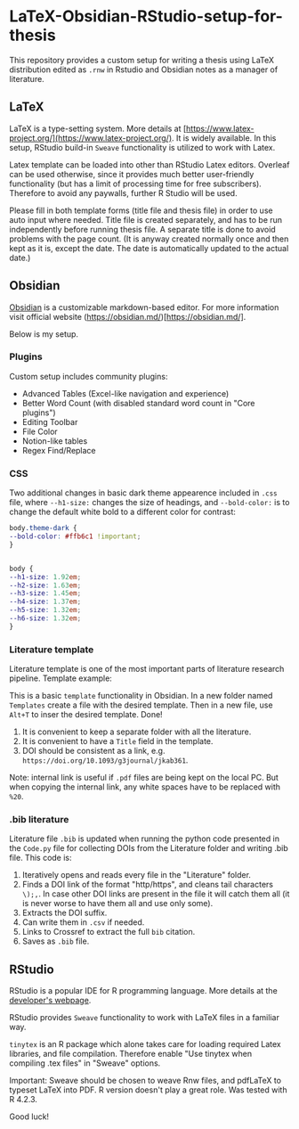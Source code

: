 # LaTeX-Obsidian-RStudio-setup-for-thesis
This repository provides a custom setup for writing a thesis using LaTeX distribution edited as `.rnw` in Rstudio and Obsidian notes as a 
manager of literature.

## LaTeX
LaTeX is a type-setting system. More details at [https://www.latex-project.org/](https://www.latex-project.org/). It is widely available.
In this setup, RStudio build-in `Sweave` functionality is utilized to work with Latex. 

Latex template can be loaded into other than RStudio Latex editors. Overleaf can be used otherwise, since it provides much better 
user-friendly functionality (but has a limit of processing time for free subscribers). Therefore to avoid any paywalls, further R
Studio will be used.

Please fill in both template forms (title file and thesis file) in order to use auto input where needed. 
Title file is created separately, and has to be run independently before running thesis file. A separate title is done to avoid 
problems with the page count.
(It is anyway created normally once and then kept as it is, except the date. The date is automatically updated to the actual date.)

## Obsidian
[Obsidian](https://obsidian.md/) is a customizable markdown-based editor. For more information visit official website 
(https://obsidian.md/)[https://obsidian.md/].

Below is my setup.

### Plugins
Custom setup includes community plugins:
- Advanced Tables (Excel-like navigation and experience)
- Better Word Count (with disabled standard word count in "Core plugins")
- Editing Toolbar
- File Color
- Notion-like tables
- Regex Find/Replace

### CSS
Two additional changes in basic dark theme appearence included in `.css` file, 
where `--h1-size:` changes the size of headings, and 
`--bold-color:` is to change the default white bold to a different color for contrast:

``` css
body.theme-dark { 
--bold-color: #ffb6c1 !important; 
}


body {
--h1-size: 1.92em;
--h2-size: 1.63em;
--h3-size: 1.45em;
--h4-size: 1.37em;
--h5-size: 1.32em;
--h6-size: 1.32em;
}
```

### Literature template
Literature template is one of the most important parts of literature research pipeline. Template example:

This is a basic `template` functionality in Obsidian. In a new folder named `Templates` create a file with the desired template.
Then in a new file, use `Alt+T` to inser the desired template. Done!

1. It is convenient to keep a separate folder with all the literature. 
2. It is convenient to have a `Title` field in the template.
3. DOI should be consistent as a link, e.g. `https://doi.org/10.1093/g3journal/jkab361`.

Note: internal link is useful if `.pdf` files are being kept on the local PC. But when copying the internal link, any white spaces 
have to be replaced with `%20`.

### .bib literature
Literature file `.bib` is updated when running the python code presented in the `Code.py` file for collecting DOIs from the Literature 
folder and writing .bib file.
This code is:
1. Iteratively opens and reads every file in the "Literature" folder.
2. Finds a DOI link of the format "http/https", and cleans tail characters `\);,`. In case other DOI links are present in the file 
it will catch them all (it is never worse to have them all and use only some).
3. Extracts the DOI suffix.
4. Can write them in `.csv` if needed.
5. Links to Crossref to extract the full `bib` citation.
6. Saves as `.bib` file.


## RStudio
RStudio is a popular IDE for R programming language. More details at the [developer's webpage](https://posit.co/download/rstudio-desktop/).

RStudio provides `Sweave` functionality to work with LaTeX files in a familiar way.

`tinytex` is an R package which alone takes care for loading required Latex libraries, and file compilation. 
Therefore enable "Use tinytex when compiling .tex files" in "Sweave" options. 

Important: Sweave should be chosen to weave Rnw files, and pdfLaTeX to typeset LaTeX into PDF. 
R version doesn't play a great role. Was tested with R 4.2.3.

Good luck!
